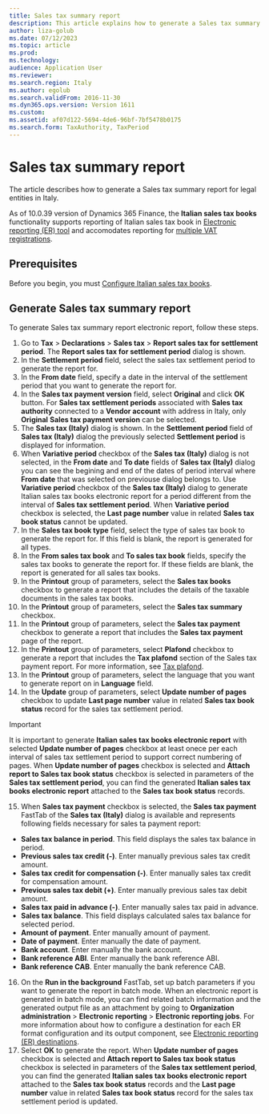 ```yaml
---
title: Sales tax summary report
description: This article explains how to generate a Sales tax summary report for legal entities in Italy.
author: liza-golub
ms.date: 07/12/2023
ms.topic: article
ms.prod: 
ms.technology: 
audience: Application User
ms.reviewer: 
ms.search.region: Italy
ms.author: egolub
ms.search.validFrom: 2016-11-30
ms.dyn365.ops.version: Version 1611
ms.custom: 
ms.assetid: af07d122-5694-4de6-96bf-7bf5478b0175
ms.search.form: TaxAuthority, TaxPeriod
---
```


# Sales tax summary report

The article describes how to generate a Sales tax summary report for legal entities in Italy.

As of 10.0.39 version of Dynamics 365 Finance, the **Italian sales tax books** functionality supports reporting of Italian sales tax book in [Electronic reporting (ER) tool](https://learn.microsoft.com/en-us/dynamics365/fin-ops-core/dev-itpro/analytics/general-electronic-reporting) and accomodates reporting for [multiple VAT registrations](../global/emea-multiple-vat-registration-numbers.md).

## Prerequisites

Before you begin, you must [Configure Italian sales tax books](emea-ita-sales-tax-books.md).

## Generate Sales tax summary report

To generate Sales tax summary report electronic report, follow these steps.

1. Go to **Tax** \> **Declarations** \> **Sales tax** \> **Report sales tax for settlement period**. The **Report sales tax for settlement period** dialog is shown.
2. In the **Settlement period** field, select the sales tax settlement period to generate the report for.
3. In the **From date** field, specify a date in the interval of the settlement period that you want to generate the report for.
4. In the **Sales tax payment version** field, select **Original** and click **OK** button. For **Sales tax settlement periods** associated with **Sales tax authority** connected to a **Vendor account** with address in Italy, only **Original** **Sales tax payment version** can be selected.
5. The **Sales tax (Italy)** dialog is shown. In the **Settlement period** field of **Sales tax (Italy)** dialog the previously selected **Settlement period** is displayed for information.
6. When **Variative period** checkbox of the **Sales tax (Italy)** dialog is not selected, in the **From date** and **To date** fields of **Sales tax (Italy)** dialog you can see the begining and end of the dates of period interval where **From date** that was selected on previouse dialog belongs to. Use **Variative period** checkbox of the **Sales tax (Italy)** dialog to generate Italian sales tax books electronic report for a period different from the interval of **Sales tax settlement period**. When **Variative period** checkbox is selected, the **Last page number** value in related **Sales tax book status** cannot be updated.
7. In the **Sales tax book type** field, select the type of sales tax book to generate the report for. If this field is blank, the report is generated for all types.
8. In the **From sales tax book** and **To sales tax book** fields, specify the sales tax books to generate the report for. If these fields are blank, the report is generated for all sales tax books.
9. In the **Printout** group of parameters, select the **Sales tax books** checkbox to generate a report that includes the details of the taxable documents in the sales tax books.
10. In the **Printout** group of parameters, select the **Sales tax summary** checkbox.
11. In the **Printout** group of parameters, select the **Sales tax payment** checkbox to generate a report that includes the **Sales tax payment** page of the report.
12. In the **Printout** group of parameters, select **Plafond** checkbox to generate a report that includes the **Tax plafond** section of the Sales tax payment report. For more information, see [Tax plafond](emea-ita-exil-tax-plafond.md).
13. In the **Printout** group of parameters, select the language that you want to generate report on in **Language** field.
14. In the **Update** group of parameters, select **Update number of pages** checkbox to update  **Last page number** value in related **Sales tax book status** record for the sales tax settlement period.

> [!IMPORTANT]
> It is important to generate **Italian sales tax books electronic report** with selected **Update number of pages** checkbox at least onece per each interval of sales tax settlement period to support correct numbering of pages. When **Update number of pages** checkbox is selected and **Attach report to Sales tax book status** checkbox is selected in parameters of the **Sales tax settlement period**, you can find the generated **Italian sales tax books electronic report** attached to the **Sales tax book status** records.

15. When **Sales tax payment** checkbox is selected, the **Sales tax payment** FastTab of the **Sales tax (Italy)** dialog is available and represents following fields necessary for sales ta payment report:
   - **Sales tax balance in period**. This field displays the sales tax balance in period.
   - **Previous sales tax credit (-)**. Enter manually previous sales tax credit amount.
   - **Sales tax credit for compensation (-)**. Enter manually sales tax credit for compensation amount.
   - **Previous sales tax debit (+)**. Enter manually previous sales tax debit amount.
   - **Sales tax paid in advance (-)**. Enter manually sales tax paid in advance.
   - **Sales tax balance**. This field displays calculated sales tax balance for selected period.
   - **Amount of payment**. Enter manually amount of payment.
   - **Date of payment**. Enter manually the date of payment.
   - **Bank account**. Enter manually the bank account.
   - **Bank reference ABI**. Enter manually the bank reference ABI.
   - **Bank reference CAB**. Enter manually the bank reference CAB.
16. On the **Run in the background** FastTab, set up batch parameters if you want to generate the report in batch mode. When an electronic report is generated in batch mode, you can find related batch information and the generated output file as an attachment by going to **Organization administration** \> **Electronic reporting** \> **Electronic reporting jobs**. For more information about how to configure a destination for each ER format configuration and its output component, see [Electronic reporting (ER) destinations](../../../fin-ops-core/dev-itpro/analytics/electronic-reporting-destinations.md).
17. Select **OK** to generate the report. When **Update number of pages** checkbox is selected and **Attach report to Sales tax book status** checkbox is selected in parameters of the **Sales tax settlement period**, you can find the generated **Italian sales tax books electronic report** attached to the **Sales tax book status** records and the **Last page number** value in related **Sales tax book status** record for the sales tax settlement period is updated. 

